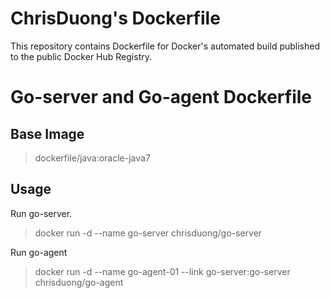 # ChrisDuong's Dockerfile

This repository contains Dockerfile  for Docker's automated build published to the public Docker Hub Registry.

# Go-server and Go-agent Dockerfile
## Base Image
>dockerfile/java:oracle-java7
## Usage
Run go-server.
>docker run -d --name go-server chrisduong/go-server

Run go-agent
>docker run -d --name go-agent-01 --link go-server:go-server chrisduong/go-agent
